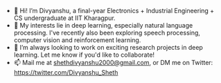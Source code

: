 - 👋 Hi! I’m Divyanshu, a final-year Electronics + Industrial Engineering + CS undergraduate at IIT Kharagpur.
- 👀 My interests lie in deep learning, especially natural language processing. I've recently also been exploring speech processing, computer vision and reinforcement learning.
- 🤝 I’m always looking to work on exciting research projects in deep learning. Let me know if you'd like to collaborate!
- 📫 Mail me at shethdivyanshu2000@gmail.com, or DM me on Twitter: https://twitter.com/Divyanshu_Sheth

<!---
DivyanshuSheth/DivyanshuSheth is a ✨ special ✨ repository because its `README.md` (this file) appears on your GitHub profile.
You can click the Preview link to take a look at your changes.
--->
